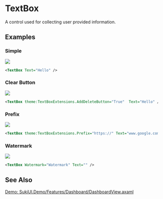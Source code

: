 # TextBox

A control used for collecting user provided information.

## Examples

### Simple

<img src="https://sleekshot.app/api/download/8nnHYLrgchCe"/>

```xml
<TextBox Text="Hello" />
```

### Clear Button

<img src="https://sleekshot.app/api/download/tNkEf1yb0lml"/>

```xml
<TextBox theme:TextBoxExtensions.AddDeleteButton="True"  Text="Hello" />
```

### Prefix

<img src="https://sleekshot.app/api/download/354ntrKtfvXo"/>

```xml
<TextBox theme:TextBoxExtensions.Prefix="https://" Text="www.google.com" />
```

### Watermark

<img src="https://sleekshot.app/api/download/Y3odALgSfPCT"/>

```xml
<TextBox Watermark="Watermark" Text="" />
```

## See Also

[Demo: SukiUI.Demo/Features/Dashboard/DashboardView.axaml](https://github.com/kikipoulet/SukiUI/blob/main/SukiUI.Demo/Features/Dashboard/DashboardView.axaml)

